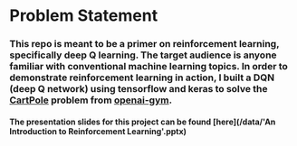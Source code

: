 # Problem Statement
### This repo is meant to be a primer on reinforcement learning, specifically deep Q learning. The target audience is anyone familiar with conventional machine learning topics. In order to demonstrate reinforcement learning in action, I built a DQN (deep Q network) using tensorflow and keras to solve the [CartPole](https://gym.openai.com/envs/CartPole-v1/) problem from [openai-gym](https://gym.openai.com/).

#### The presentation slides for this project can be found [here](/data/'An Introduction to Reinforcement Learning'.pptx)

